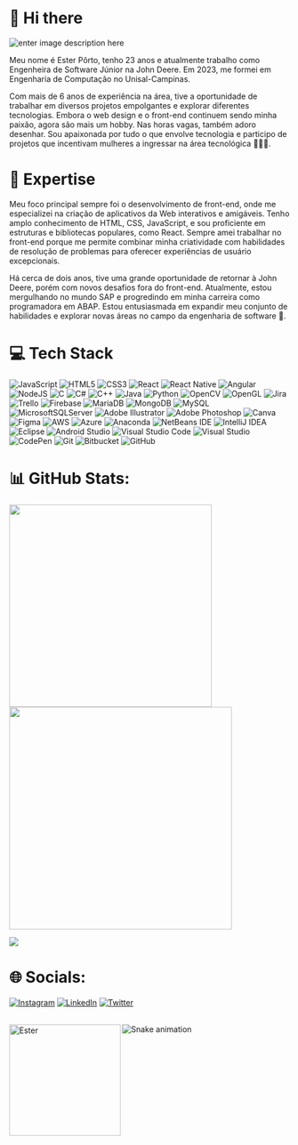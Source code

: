 # 👋 Hi there
![enter image description here](https://user-images.githubusercontent.com/70382532/138322189-2db8df52-9dcb-40a0-88a8-c365466bd33d.gif)

<p> Meu nome é Ester Pôrto, tenho 23 anos e atualmente trabalho como Engenheira de Software Júnior na John Deere. Em 2023, me formei em Engenharia de Computação no Unisal-Campinas.  </p>
<p>Com mais de 6 anos de experiência na área, tive a oportunidade de trabalhar em diversos projetos empolgantes e explorar diferentes tecnologias. Embora o web design e o front-end continuem sendo minha paixão, agora são mais um hobby. Nas horas vagas, também adoro desenhar. Sou apaixonada por tudo o que envolve tecnologia e participo de projetos que incentivam mulheres a ingressar na área tecnológica 💜💪🏻. </p>

# 🚀 Expertise
Meu foco principal sempre foi o desenvolvimento de front-end, onde me especializei na criação de aplicativos da Web interativos e amigáveis. Tenho amplo conhecimento de HTML, CSS, JavaScript, e sou proficiente em estruturas e bibliotecas populares, como React. 
Sempre amei trabalhar no front-end porque me permite combinar minha criatividade com habilidades de resolução de problemas para oferecer experiências de usuário excepcionais.
<p> Há cerca de dois anos, tive uma grande oportunidade de retornar à John Deere, porém com novos desafios fora do front-end. Atualmente, estou mergulhando no mundo SAP e progredindo em minha carreira como programadora em ABAP. Estou entusiasmada em expandir meu conjunto de habilidades e explorar novas áreas no campo da engenharia de software 💜.</p>

# 💻 Tech Stack

![JavaScript](https://img.shields.io/badge/javascript-%23323330.svg?style=for-the-badge&logo=javascript&logoColor=%23F7DF1E) ![HTML5](https://img.shields.io/badge/html5-%23E34F26.svg?style=for-the-badge&logo=html5&logoColor=white) ![CSS3](https://img.shields.io/badge/css3-%231572B6.svg?style=for-the-badge&logo=css3&logoColor=white) ![React](https://img.shields.io/badge/react-%2320232a.svg?style=for-the-badge&logo=react&logoColor=%2361DAFB) ![React Native](https://img.shields.io/badge/react_native-%2320232a.svg?style=for-the-badge&logo=react&logoColor=%2361DAFB) ![Angular](https://img.shields.io/badge/angular-%23DD0031.svg?style=for-the-badge&logo=angular&logoColor=white) ![NodeJS](https://img.shields.io/badge/node.js-6DA55F?style=for-the-badge&logo=node.js&logoColor=white) ![C](https://img.shields.io/badge/c-%2300599C.svg?style=for-the-badge&logo=c&logoColor=white) ![C#](https://img.shields.io/badge/c%23-%23239120.svg?style=for-the-badge&logo=c-sharp&logoColor=white) ![C++](https://img.shields.io/badge/c++-%2300599C.svg?style=for-the-badge&logo=c%2B%2B&logoColor=white) ![Java](https://img.shields.io/badge/java-%23ED8B00.svg?style=for-the-badge&logo=openjdk&logoColor=white) ![Python](https://img.shields.io/badge/python-3670A0?style=for-the-badge&logo=python&logoColor=ffdd54) ![OpenCV](https://img.shields.io/badge/opencv-%23white.svg?style=for-the-badge&logo=opencv&logoColor=white) ![OpenGL](https://img.shields.io/badge/OpenGL-%23FFFFFF.svg?style=for-the-badge&logo=opengl) ![Jira](https://img.shields.io/badge/jira-%230A0FFF.svg?style=for-the-badge&logo=jira&logoColor=white) ![Trello](https://img.shields.io/badge/Trello-%23026AA7.svg?style=for-the-badge&logo=Trello&logoColor=white) ![Firebase](https://img.shields.io/badge/Firebase-039BE5?style=for-the-badge&logo=Firebase&logoColor=white) ![MariaDB](https://img.shields.io/badge/MariaDB-003545?style=for-the-badge&logo=mariadb&logoColor=white) ![MongoDB](https://img.shields.io/badge/MongoDB-%234ea94b.svg?style=for-the-badge&logo=mongodb&logoColor=white) ![MySQL](https://img.shields.io/badge/mysql-%2300f.svg?style=for-the-badge&logo=mysql&logoColor=white) ![MicrosoftSQLServer](https://img.shields.io/badge/Microsoft%20SQL%20Server-CC2927?style=for-the-badge&logo=microsoft%20sql%20server&logoColor=white) ![Adobe Illustrator](https://img.shields.io/badge/adobe%20illustrator-%23FF9A00.svg?style=for-the-badge&logo=adobe%20illustrator&logoColor=white) ![Adobe Photoshop](https://img.shields.io/badge/adobe%20photoshop-%2331A8FF.svg?style=for-the-badge&logo=adobe%20photoshop&logoColor=white) ![Canva](https://img.shields.io/badge/Canva-%2300C4CC.svg?style=for-the-badge&logo=Canva&logoColor=white) ![Figma](https://img.shields.io/badge/figma-%23F24E1E.svg?style=for-the-badge&logo=figma&logoColor=white)  ![AWS](https://img.shields.io/badge/AWS-%23FF9900.svg?style=for-the-badge&logo=amazon-aws&logoColor=white) ![Azure](https://img.shields.io/badge/azure-%230072C6.svg?style=for-the-badge&logo=microsoftazure&logoColor=white) ![Anaconda](https://img.shields.io/badge/Anaconda-%2344A833.svg?style=for-the-badge&logo=anaconda&logoColor=white)  ![NetBeans IDE](https://img.shields.io/badge/NetBeansIDE-1B6AC6.svg?style=for-the-badge&logo=apache-netbeans-ide&logoColor=white) ![IntelliJ IDEA](https://img.shields.io/badge/IntelliJIDEA-000000.svg?style=for-the-badge&logo=intellij-idea&logoColor=white) ![Eclipse](https://img.shields.io/badge/Eclipse-FE7A16.svg?style=for-the-badge&logo=Eclipse&logoColor=white) ![Android Studio](https://img.shields.io/badge/Android%20Studio-3DDC84.svg?style=for-the-badge&logo=android-studio&logoColor=white) ![Visual Studio Code](https://img.shields.io/badge/Visual%20Studio%20Code-0078d7.svg?style=for-the-badge&logo=visual-studio-code&logoColor=white) ![Visual Studio](https://img.shields.io/badge/Visual%20Studio-5C2D91.svg?style=for-the-badge&logo=visual-studio&logoColor=white) ![CodePen](https://img.shields.io/badge/Codepen-000000?style=for-the-badge&logo=codepen&logoColor=white)  ![Git](https://img.shields.io/badge/git-%23F05033.svg?style=for-the-badge&logo=git&logoColor=white) ![Bitbucket](https://img.shields.io/badge/bitbucket-%230047B3.svg?style=for-the-badge&logo=bitbucket&logoColor=white) ![GitHub](https://img.shields.io/badge/github-%23121011.svg?style=for-the-badge&logo=github&logoColor=white)


# 📊 GitHub Stats:
<img src="https://github-readme-stats-wheat-two-53.vercel.app/api?username=esterportto&theme=neon&hide_border=false&include_all_commits=false&count_private=false"  width="364px" />  <img src="https://github-readme-streak-stats.herokuapp.com/?user=esterportto&theme=neon&hide_border=false"  width="400px" />

![](https://github-readme-stats-wheat-two-53.vercel.app/api/top-langs/?username=esterportto&theme=neon&hide_border=false&include_all_commits=false&count_private=false&layout=compact)

# 🌐 Socials:
[![Instagram](https://img.shields.io/badge/Instagram-%23E4405F.svg?logo=Instagram&logoColor=white)](https://instagram.com/esterportto) [![LinkedIn](https://img.shields.io/badge/LinkedIn-%230077B5.svg?logo=linkedin&logoColor=white)](https://linkedin.com/in/esterportto)  [![Twitter](https://img.shields.io/badge/Twitter-%231DA1F2.svg?logo=Twitter&logoColor=white)](https://twitter.com/esterportto) 
  

<div style= "display: inline_block">

  <div style="display: inline_block"><br>
  <img align="left" alt="Ester" height="200" width"50" src="https://pbs.twimg.com/profile_images/1647198950196236290/h4i5adry_400x400.jpg">
  </div>

  <div style="flex: 1;">
    <img alt="Snake animation" src="https://github.com/esterportto/esterportto/blob/output/github-contribution-grid-snake.svg">
  </div>

</div>


